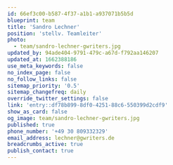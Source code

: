 ```yaml
---
id: 66ef3c00-b587-4f37-a1b1-a937071b5b5d
blueprint: team
title: 'Sandro Lechner'
position: 'stellv. Teamleiter'
photo:
  - team/sandro-lechner-gwriters.jpg
updated_by: 94ade404-9791-479c-a67d-f792aa146207
updated_at: 1662388186
use_meta_keywords: false
no_index_page: false
no_follow_links: false
sitemap_priority: '0.5'
sitemap_changefreq: daily
override_twitter_settings: false
link: 'entry::df78b899-8df0-4251-88c6-550399d2cdf9'
show_as_card: false
og_image: team/sandro-lechner-gwriters.jpg
published: true
phone_number: '+49 30 809332329'
email_address: lechner@gwriters.de
breadcrumbs_active: true
publish_contact: true
---
```

